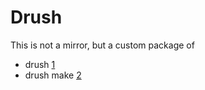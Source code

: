 # Drush

This is not a mirror, but a custom package of

* drush [1]
* drush make [2]

[1]: http://drupal.org/project/drush
[2]: http://drupal.org/project/drush_make
